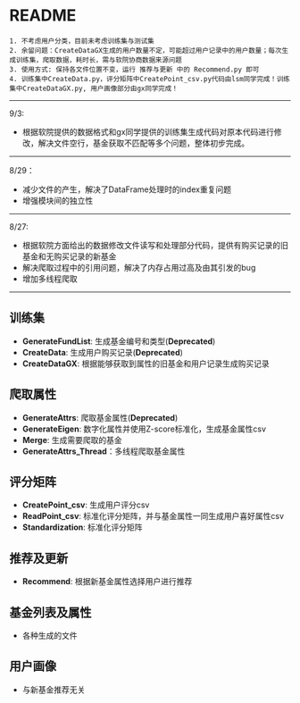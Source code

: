 # README

`1. 不考虑用户分类，目前未考虑训练集与测试集`  
`2. 余留问题：CreateDataGX生成的用户数量不定，可能超过用户记录中的用户数量；每次生成训练集，爬取数据，耗时长，需与软院协商数据来源问题`  
`3. 使用方式: 保持各文件位置不变，运行 推荐与更新 中的 Recommend.py 即可`  
`4. 训练集中CreateData.py，评分矩阵中CreatePoint_csv.py代码由lsm同学完成！训练集中CreateDataGX.py, 用户画像部分由gx同学完成！`

***

9/3:

* 根据软院提供的数据格式和gx同学提供的训练集生成代码对原本代码进行修改，解决文件空行，基金获取不匹配等多个问题，整体初步完成。

***
8/29：

* 减少文件的产生，解决了DataFrame处理时的index重复问题
* 增强模块间的独立性

***
8/27:

* 根据软院方面给出的数据修改文件读写和处理部分代码，提供有购买记录的旧基金和无购买记录的新基金
* 解决爬取过程中的引用问题，解决了内存占用过高及由其引发的bug
* 增加多线程爬取

***

## 训练集

* **GenerateFundList**: 生成基金编号和类型(**Deprecated**)
* **CreateData**: 生成用户购买记录(**Deprecated**)
* **CreateDataGX**: 根据能够获取到属性的旧基金和用户记录生成购买记录

## 爬取属性

* **GenerateAttrs**: 爬取基金属性(**Deprecated**)
* **GenerateEigen**: 数字化属性并使用Z-score标准化，生成基金属性csv
* **Merge**: 生成需要爬取的基金
* **GenerateAttrs_Thread**：多线程爬取基金属性

## 评分矩阵

* **CreatePoint_csv**: 生成用户评分csv
* **ReadPoint_csv**: 标准化评分矩阵，并与基金属性一同生成用户喜好属性csv
* **Standardization**: 标准化评分矩阵

## 推荐及更新

* **Recommend**: 根据新基金属性选择用户进行推荐

## 基金列表及属性

* 各种生成的文件

## 用户画像

* 与新基金推荐无关
